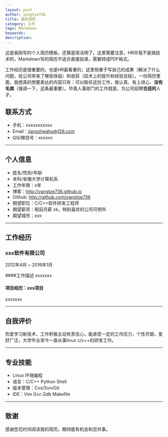 ```yaml
---
layout: post
author: yangtze736
title: 我的简历
category: 工作
tags: Markdown
keywords:
description:
---
```


这是我刚写的个人简历模板，还算是简洁明了。这里需要注意，HR毕竟不是搞技术的，Markdown写的简历不适合直接投递，需要转成PDF格式。

工作经历是很重要的，也是HR最看重的，这里侧重于写自己的成果（解决了什么问题，给公司带来了哪些效益）和收获（技术上的提升和经验总结）。一份简历里面，我想真的想要表达的内容只有：可以胜任这份工作，我认真、有上进心、**没有毛病**（强调一下，这条最重要）。毕竟人事部门的工作就是，为公司招聘**合适的**人才。

## 联系方式

- 手机：xxxxxxxxxxx
- Email：jiangzheahu@126.com 
- QQ/微信号：xxxxxx

---

## 个人信息

- 姓名/性别/年龄 
- 本科/安徽大学计算机系
- 工作年限：x年
- 博客：http://yangtze736.github.io 
- Github: http://github.com/yangtze736
- 期望职位：C/C++软件研发工程师
- 期望薪资：税前月薪 xk，特别喜欢的公司可例外
- 期望城市：xxx

---

<!-- more -->

## 工作经历

### xxx软件有限公司 
2012年4月 ~ 2016年1月 

####工作描述
xxxxxxx

#### 项目经历：xxx项目 
xxxxxxx

---

## 自我评价
热爱学习新技术，工作积极主动有责任心，能承受一定的工作压力，个性开朗，爱好广泛，大学毕业至今一直从事linux c/c++的研发工作。

---

## 专业技能

- Linux 环境编程
- 语言：C/C++ Python  Shell 
- 版本管理：Cvs/Svn/Git
- IDE：Vim Gcc Gdb Makefile

---

## 致谢
感谢您花时间阅读我的简历，期待能有机会和您共事。
